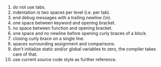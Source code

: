  1. do not use tabs.
 2. indentation is two spaces per level (i.e. per tab).
 3. end debug messages with a trailing newline (\n).
 4. one space between keyword and opening bracket.
 5. no space between function and opening bracket.
 6. one space and no newline before opening curly braces of a block.
 7. closing curly brace on a single line.
 8. spaces surrounding assignment and comparisons.
 9. don't initialize static and/or global variables to zero, the compiler takes care of that.
10. use current source code style as further reference.
